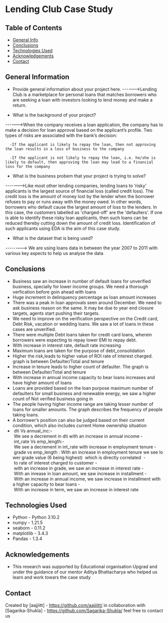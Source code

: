 # Lending Club Case Study
## Table of Contents
* [General Info](#general-information)
* [Conclusions](#Conslusions)
* [Technologies Used](#Technologies-Used)
* [Acknowledgements](#Acknowledgements)
* [Contact](#Contact)
  
## General Information
- Provide general information about your project here.
------>Lending Club is a marketplace for personal loans that matches borrowers who are seeking a loan with investors looking to lend money and make a return. 

- What is the background of your project?

------>When the company receives a loan application, the company has to make a decision for loan approval based on the applicant’s profile. Two types of risks are associated with the bank’s decision:

      -If the applicant is likely to repay the loan, then not approving the loan results in a loss of business to the company

      -If the applicant is not likely to repay the loan, i.e. he/she is likely to default, then approving the loan may lead to a financial loss for the company

- What is the business probem that your project is trying to solve?

------->Like most other lending companies, lending loans to ‘risky’ applicants is the largest source of financial loss (called credit loss). The credit loss is the amount of money lost by the lender when the borrower refuses to pay or runs away with the money owed. In other words, borrowers who default cause the largest amount of loss to the lenders. In this case, the customers labelled as 'charged-off' are the 'defaulters'. 
        If one is able to identify these risky loan applicants, then such loans can be reduced thereby cutting down the amount of credit loss. Identification of such applicants using EDA is the aim of this case study.

- What is the dataset that is being used?

--------> We are using loans data in between the year 2007 to 2011 with various key aspects to help us analyse the data


## Conclusions
- Business saw an increase in number of default loans for unverified business, specially for lower income groups. We need a thorough verfication before goin ahead with loans
- Huge increment in delinquency percentage as loan amount increases
- There was a peak in loan approvals seen around December. We need to ask business reason on the same. It may be due to year end closure targets, agents start pushing their targets.
- We need to improve on the verification perspective on the Credit card, Debt Risk, vacation or wedding loans. We saw a lot of loans in these cases are unverified.
- There were multiple Debt loans taken for credit card loans, wherein borrowers were expecting to repay lower EMI to repay debt. 
- With increase in interest rate, default rate increasing
- Maximum loans are taken for the purpose of debt_consolidation
- Higher the risk,leads to higher value of ROI rate of interest charged. graph is between Defaulter/Total and tenure
- Increase in tenure leads to higher count of defaulter. The graph is between Defaulter/Total and tenure
- With increase in annual income capacity to bear loans increases and have higher amount of loans
- Loans are provided based on the loan purpose
  maximum number of defaulters for small business and renewable energy, we saw a higher count of Not verified business going in
- The people having higher income range are taking lesser number of loans for smaller amounts. The graph describes the frequency of people taking loans.
- A borrower’s position can also be judged based on their current condition, which also includes current Home ownership situation
-  dti Vs annual_inc:- We see a decrement in dti with an increase in annual income
- int_rate Vs emp_length:- We see a decrement in int_rate with increase in employment tenure
- grade vs emp_length : With an increase in employment tenure we see lower grade value (6 being highest) 	 which is directly correlated 
- to rate of interest charged to customer
- with an increase in grade, we saw an increase in interest rate
- With an inrease in loan amount, we saw increase in installment
- With an increase in annual income, we saw increase in installment with a higher capacity to bear loans
- With an increase in term, we saw an increase in interest rate




## Technologies Used
- Python - Python 3.10.2
- numpy - 1.21.5
- seaborn - 0.11.2
- matplotlib - 3.4.3
- Pandas - 1.3.4

## Acknowledgements

- This research was supported by Educational organisation Upgrad and under the guidance of our mentor Aditya Bhattacharya who helped us learn and work towars the case study


## Contact
Created by [aajjiitt] - https://github.com/aajjiitt/ 
in collaboration with  [Sagarika-Shukla] - https://github.com/Sagarika-Shukla/ 
feel free to contact us

